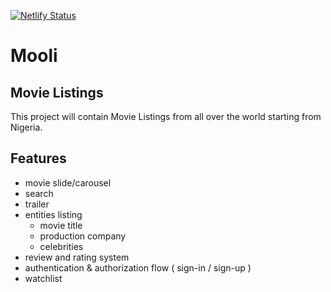 [![Netlify Status](https://api.netlify.com/api/v1/badges/372455b8-dd13-4b72-8bc3-9f8e318bdd13/deploy-status)](https://app.netlify.com/sites/silly-neumann-476d99/deploys)

# Mooli

## Movie Listings
This project will contain Movie Listings from all over the world starting from Nigeria.

## Features
- movie slide/carousel 
- search 
- trailer
- entities listing 
    - movie title
    - production company
    - celebrities
- review and rating system
- authentication & authorization flow ( sign-in / sign-up )
- watchlist